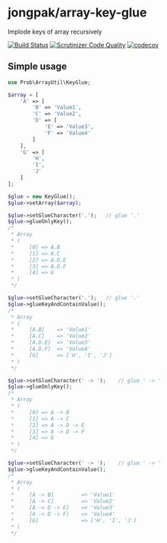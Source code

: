 # jongpak/array-key-glue
Implode keys of array recursively

[![Build Status](https://travis-ci.org/jongpak/array-key-glue.svg?branch=master)](https://travis-ci.org/jongpak/array-key-glue)
[![Scrutinizer Code Quality](https://scrutinizer-ci.com/g/jongpak/array-key-glue/badges/quality-score.png?b=master)](https://scrutinizer-ci.com/g/jongpak/array-key-glue/?branch=master)
[![codecov](https://codecov.io/gh/jongpak/array-key-glue/branch/master/graph/badge.svg)](https://codecov.io/gh/jongpak/array-key-glue)


## Simple usage
```php
use Prob\ArrayUtil\KeyGlue;

$array = [
    'A' => [
        'B' => 'Value1',
        'C' => 'Value2',
        'D' => [
            'E' => 'Value3',
            'F' => 'Value4'
        ]
    ],
    'G' => [
        'H',
        'I',
        'J'
    ]
];

$glue = new KeyGlue();
$glue->setArray($array);
```

```php
$glue->setGlueCharacter('.');   // glue '.'
$glue->glueOnlyKey();
/*
 * Array
 * (
 *     [0] => A.B
 *     [1] => A.C
 *     [2] => A.D.E
 *     [3] => A.D.F
 *     [4] => G
 * )
 */
```

```php
$glue->setGlueCharacter('.');   // glue '.'
$glue->glueKeyAndContainValue();
/*
 * Array
 * (
 *     [A.B]    => 'Value1'
 *     [A.C]    => 'Value2'
 *     [A.D.E]  => 'Value3'
 *     [A.D.F]  => 'Value4'
 *     [G]      => ['H', 'I', 'J']
 * )
 */
```

```php
$glue->setGlueCharacter(' -> ');    // glue ' -> '
$glue->glueOnlyKey();
/*
 * Array
 * (
 *     [0] => A -> B
 *     [1] => A -> C
 *     [2] => A -> D -> E
 *     [3] => A -> D -> F
 *     [4] => G
 * )
 */
```

```php
$glue->setGlueCharacter(' -> ');    // glue ' -> '
$glue->glueKeyAndContainValue();
/*
 * Array
 * (
 *     [A -> B]         => 'Value1'
 *     [A -> C]         => 'Value2'
 *     [A -> D -> E]    => 'Value3'
 *     [A -> D -> F]    => 'Value4'
 *     [G]              => ['H', 'I', 'J']
 * )
 */
```

